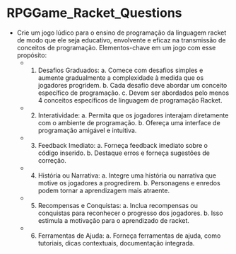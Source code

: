 # RPGGame_Racket_Questions

- Crie um jogo lúdico para o ensino de programação da linguagem racket de modo que ele seja educativo, envolvente e eficaz na transmissão de conceitos de programação. Elementos-chave em um jogo com esse propósito:
  - 1. Desafios Graduados:
    a. Comece com desafios simples e aumente gradualmente a complexidade à medida que os jogadores progridem.
    b. Cada desafio deve abordar um conceito específico de programação.
    c. Devem ser abordados pelo menos 4 conceitos específicos de linguagem de programação Racket.

  - 2. Interatividade:
    a. Permita que os jogadores interajam diretamente com o ambiente de programação.
    b. Ofereça uma interface de programação amigável e intuitiva.

  - 3. Feedback Imediato:
    a. Forneça feedback imediato sobre o código inserido.
    b. Destaque erros e forneça sugestões de correção.

  - 4. História ou Narrativa:
    a. Integre uma história ou narrativa que motive os jogadores a progredirem.
    b. Personagens e enredos podem tornar a aprendizagem mais atraente.

  - 5. Recompensas e Conquistas:
    a. Inclua recompensas ou conquistas para reconhecer o progresso dos jogadores.
    b. Isso estimula a motivação para o aprendizado de racket.

  - 6. Ferramentas de Ajuda:
    a. Forneça ferramentas de ajuda, como tutoriais, dicas contextuais, documentação integrada.
